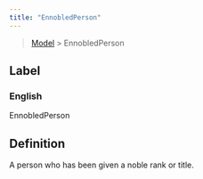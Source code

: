 ```yaml
---
title: "EnnobledPerson"
---
```


> [Model](../../) > EnnobledPerson

## Label

### English
EnnobledPerson


## Definition
A person who has been given a noble rank or title. 


    
